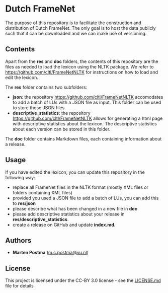 # Dutch FrameNet

The purpose of this repository is to facilitate the construction and distribution of Dutch FrameNet.
The only goal is to host the data publicly such that it
can be downloaded and we can make use of versioning.

## Contents
Apart from the **res** and **doc** folders, the contents of this repository are the files as needed
to load the lexicon using the NLTK package.
We refer to https://github.com/cltl/FrameNetNLTK
for instructions on how to load and edit the lexicon.

The **res** folder contains two subfolders:
* **json**: the repository https://github.com/cltl/FrameNetNLTK accomodates to add a batch of LUs with a JSON file as input. This folder can be used to store those JSON files.
* **descriptive_statistics**: the repository https://github.com/cltl/FrameNetNLTK allows for generating a html page with descriptive statistics about the lexicon. The descriptive statistics about each version can be stored in this folder.

The **doc** folder contains Markdown files, each containing information about a release.

## Usage
If you have edited the lexicon, you can update this repository in the following way:
* replace all FrameNet files in the NLTK format (mostly XML files or folders containing XML files)
* provided you used a JSON file to add a batch of LUs, you can add this to **res/json**
* please describe what has been changed in a new file in **doc**
* please add descriptive statistics about your release in **res/descriptive_statistics**.
* create a release on GitHub and update **index.md**.

## Authors
* **Marten Postma** (m.c.postma@vu.nl)

## License
This project is licensed under the CC-BY 3.0 license - see the [LICENSE.md](LICENSE.md) file for details
